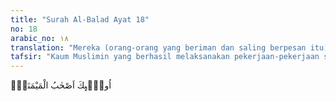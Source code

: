 ```yaml
---
title: "Surah Al-Balad Ayat 18"
no: 18
arabic_no: ١٨
translation: "Mereka (orang-orang yang beriman dan saling berpesan itu) adalah golongan kanan."
tafsir: "Kaum Muslimin yang berhasil melaksanakan pekerjaan-pekerjaan sulit di atas digolongkan sebagai \"golongan kanan\". Balasan bagi \"golongan kanan\" tersebut adalah surga yang penuh nikmat, sebagaimana dinyatakan dalam Surah al-Waqi'ah/56: 27-40."
---
```

اُولٰۤىِٕكَ اَصْحٰبُ الْمَيْمَنَةِۗ